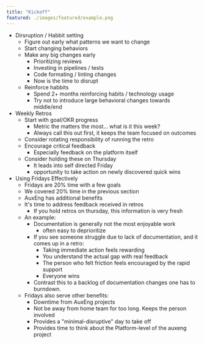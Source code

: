 ```yaml
---
title: "Kickoff"
featured: ./images/featured/example.png
---
```


- Dirsruption / Habbit setting
    - Figure out early what patterns we want to change
    - Start changing behaviors
    - Make any big changes early
        - Prioritizing reviews
        - Investing in pipelines / tests
        - Code formating / linting changes
        - Now is the time to disrupt
    - Reinforce habbits
        - Spend 2+ months reinforcing habits / technology usage
        - Try not to introduce large behavioral changes towards middle/end
- Weekly Retros
    - Start with goal/OKR progress
        - Metric the matters the most... what is it this week?
        - Always call this out first, it keeps the team focused on outcomes
    - Consider rotating responsibility of running the retro
    - Encourage critical feedback
        - Especially feedback on the platform itself
    - Consider holding these on Thursday
        - It leads into self directed Friday
        - opportunity to take action on newly discovered quick wins
- Using Fridays Effectively
    - Fridays are 20% time with a few goals
    - We covered 20% time in the previous section
    - AuxEng has additional benefits
    - It's time to address feedback received in retros
        - If you hold retros on thursday, this information is very fresh
    - An example:
        - Documentation is generally not the most enjoyable work
            - often easy to deprioritize
        - If you see someone struggle due to lack of documentation, and it comes up in a retro:
            - Taking immediate action feels rewarding
            - You understand the actual gap with real feedback
            - The person who felt friction feels encouraged by the rapid support
            - Everyone wins
        - Contrast this to a backlog of documentation changes one has to burndown.
    - Fridays also serve other benefits:
        - Downtime from AuxEng projects
        - Not be away from home team for too long. Keeps the person involved
        - Provides a "minimal-disruptive" day to take off
        - Provides time to think about the Platform-level of the auxeng project